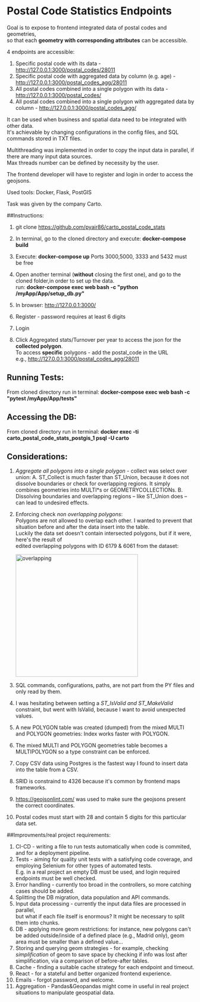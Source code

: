 
# Postal Code Statistics Endpoints

Goal is to expose to frontend integrated data of postal codes and geometries,   
so that each **geometry with corresponding attributes** can be accessible.

4 endpoints are accessible:

1. Specific postal code with its data - http://127.0.0.1:3000/postal_codes/28011
2. Specific postal code with aggregated data by column (e.g. age) - http://127.0.0.1:3000/postal_codes_agg/28011
3. All postal codes combined into a single polygon with its data - http://127.0.0.1:3000/postal_codes/
4. All postal codes combined into a single polygon with aggregated data by column  - http://127.0.0.1:3000/postal_codes_agg/

It can be used when business and spatial data need to be integrated with other data.  
It's achievable by changing configurations in the config files, and SQL commands stored in TXT files. 

Multithreading was implemented in order to copy the input data in parallel, if there are many input data sources.  
Max threads number can be defined by necessity by the user.

The frontend developer will have to register and login in order to access the geojsons.

Used tools: Docker, Flask, PostGIS

Task was given by the company Carto.



##Instructions:


1. git clone https://github.com/pyair86/carto_postal_code_stats

2. In terminal, go to the cloned directory and execute: **docker-compose build** 

3. Execute: **docker-compose up**
   Ports 3000,5000, 3333 and 5432 must be free 

4. Open another terminal (**without** closing the first one), and go to the cloned folder,in order to set up the data.  
   run: **docker-compose exec web bash -c "python /myApp/App/setup_db.py"**    

5. In browser: http://127.0.0.1:3000/

6. Register - password requires at least 6 digits

7. Login

8. Click Aggregated stats/Turnover per year to access the json for the <b>collected polygon</b>.  
   To access <b>specific</b> polygons - add the postal_code in the URL   
   e.g., http://127.0.0.1:3000/postal_codes_agg/28011


## Running Tests:


From cloned directory run in terminal: **docker-compose exec web bash -c "pytest /myApp/App/tests"**


## Accessing the DB:

From cloned directory run in terminal: **docker exec -ti carto_postal_code_stats_postgis_1 psql -U carto**


## Considerations:

1. *Aggregate all polygons into a single polygon* -  collect was select over union:
 A. ST_Collect is much faster than ST_Union, because it does not dissolve boundaries or check for overlapping regions. 
   It simply combines geometries into MULTI*s or GEOMETRYCOLLECTIONs.
 B. Dissolving boundaries and overlapping regions – like ST_Union does – can lead to undesired effects. 


2. Enforcing check *non overlapping polygons*:  
   Polygons are not allowed to overlap each other. I wanted to prevent that situation before and after the data insert
   into the table.   
   Luckily the data set doesn't contain intersected polygons, but if it were, here's the result of  
   edited overlapping polygons with ID 6179 & 6061 from the dataset:  

    <img width="328" alt="overlapping" src="https://user-images.githubusercontent.com/1562330/142782961-2eda0a74-df2c-4736-aced-f87d6eeb2eb4.PNG">


3. SQL commands, configurations, paths, are not part from the PY files and only read by them.  

4. I was hesitating between setting a *ST_IsValid and ST_MakeValid* constraint, but went with IsValid,
   because I want to avoid unexpected values.  

5. A new POLYGON table was created (dumped) from the mixed MULTI and POLYGON geometries:
   Index works faster with POLYGON. 

6. The mixed MULTI and POLYGON geometries table becomes a MULTIPOLYGON so a type constraint can be enforced.

7. Copy CSV data using Postgres is the fastest way I found to insert data into the table from a CSV.

8. SRID is constraind to 4326 because it's common by frontend maps frameworks.

9. https://geojsonlint.com/ was used to make sure the geojsons present the correct coordinates.

10. Postal codes must start with 28 and contain 5 digits for this particular data set.


##Improvments/real project requirements:


1. CI-CD  - writing a file to run tests automatically when code is commited, and for a deployment pipeline.
2. Tests - aiming for quality unit tests with a satisfying code coverage, and employing Selenium for other types of automated tests.  
   E.g. in a real project an empty DB must be used, and login required endpoints must be well checked. 
3. Error handling - currently too broad in the controllers, so more catching cases should be added.
4. Splitting the DB migration, data population and API commands.
5. Input data processing - currently the input data files are processed in parallel,  
   but what if each file itself is enormous? It might be necessary to split them into chunks.
6. DB - applying more geom restrictions: for instance, new polygons can't be added outside/inside of a defined place (e.g., Madrid only), 
   geom area must be smaller than a defined value... 
7. Storing and querying geom strategies - for example, checking *simplification* of geom to save space by
   checking if info was lost after simplification, via a comparison of before-after tables.
8. Cache - finding a suitable cache strategy for each endpoint and timeout.
9. React - for a stateful and better organized frontend experience.
10. Emails - forgot password, and welcome. 
11. Aggregation - Pandas&Geopandas might come in useful in real project situations to manipulate geospatial data.